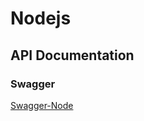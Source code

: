 # Nodejs

## API Documentation
### Swagger 

[Swagger-Node](https://github.com/swagger-api/swagger-node)
